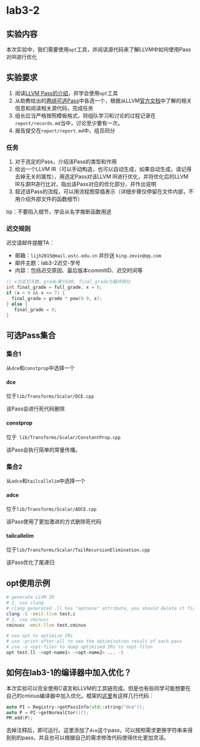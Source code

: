 # lab3-2

## 实验内容

本次实验中，我们需要使用`opt`工具，并阅读源代码来了解LLVM中如何使用Pass对IR进行优化

## 实验要求

1. 阅读[LLVM Pass的介绍](http://210.45.114.30/staff/compiler_cminus/wikis/uploads/058cbe3665a47626b0b344042cf26882/llvm_pass%E4%BB%8B%E7%BB%8D.pptx)，并学会使用`opt`工具
2. 从助教给出的[两组可选Pass](#可选Pass集合)中各选一个，根据从LLVM[官方文档](http://llvm.org/docs/Passes.html)中了解的相关信息和阅读相关源代码，完成任务
3. 组长应当严格按照模板格式，将组队学习和讨论的过程记录在`report/records.md`当中，讨论至少要有一次。
4.  报告提交在`report/report.md`中，组员同分

### 任务

1. 对于选定的Pass，介绍该Pass的类型和作用
2. 给出一个LLVM IR（可以手动构造，也可以自动生成，如果自动生成，请记得去掉无关的属性），用选定Pass对该LLVM IR进行优化，并将优化后的LLVM IR与源IR进行比对，指出该Pass对应的优化部分，并作出说明
3. 叙述该Pass的流程，可以用流程图穿插表示（详细步骤仅停留在文件内部，不用介绍外部文件的函数细节）

tip：不要陷入细节，学会从名字推断函数用途

### 迟交规则

迟交请邮件提醒TA：

- 邮箱：`lijh2015@mail.ustc.edu.cn` 并抄送 `king.zevin@qq.com` 
- 邮件主题：lab3-2迟交-学号
- 内容：包括迟交原因、最后版本commitID、迟交时间等

```c
// x为迟交天数，grade满分100, final_grade为最终得分
int final_grade = full_grade, x = 0;
if (x > 0 && x <= 7) {
  final_grade = grade * pow(0.9, x);
} else {
   final_grade = 0;
}
```

## 可选Pass集合

### 集合1

从`dce`和`constprop`中选择一个

#### dce

位于`lib/Transforms/Scalar/DCE.cpp`

该Pass会进行死代码删除

#### constprop

位于` lib/Transforms/Scalar/ConstantProp.cpp`

 该Pass会执行简单的常量传播。

### 集合2

从`adce`和`tailcallelim`中选择一个

#### adce

位于`lib/Transforms/Scalar/ADCE.cpp`

该Pass使用了更加激进的方式删除死代码

#### tailcallelim

位于`lib/Transforms/Scalar/TailRecursionElimination.cpp`

该Pass优化了尾递归

## opt使用示例

```bash
# generate LLVM IR
# 1. use clang
# clang generated .ll has "optnone" attribute, you should delete it first
clang -S -emit-llvm test.c
# 2. use cminusc
cminusc -emit-llvm test.cminus

# use opt to optimize IRs
# use -print-after-all to see the optimization result of each pass
# use -o <opt-file> to dump optimized IRs to <opt-file>
opt test.ll -<opt-name1> -<opt-name2> ... -S
```

## 如何在lab3-1的编译器中加入优化？

本次实验可以完全使用C语言和LLVM的工具链完成。但是也有些同学可能想要在自己的cminus编译器中加入优化。框架的[这里](http://210.45.114.30/staff/compiler_cminus/blob/master/lab3-1/src/cminusc/main.cpp#L132-135)有这样几行代码：

```cpp
auto PI = Registry->getPassInfo(std::string("dce"));
auto P = PI->getNormalCtor()();
PM.add(P);
```

去掉注释后，即可运行。这里添加了`dce`这个pass，可以按照需求更换字符串来得到别的pass，并且也可以根据自己的需求修改代码使得优化更加灵活。
